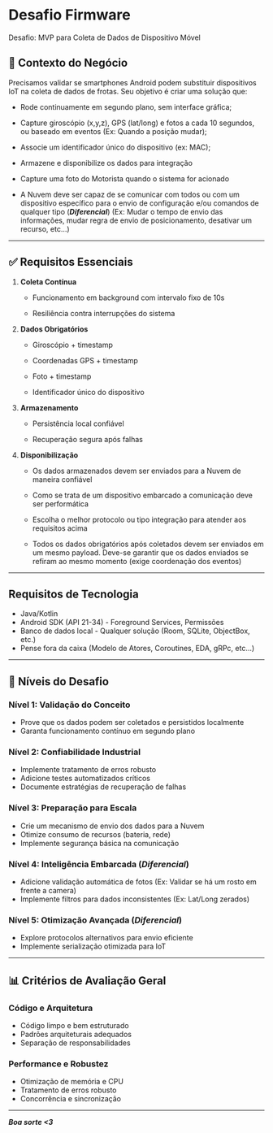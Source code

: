 # Desafio Firmware

Desafio: MVP para Coleta de Dados de Dispositivo Móvel

## 📌 Contexto do Negócio

Precisamos validar se smartphones Android podem substituir dispositivos IoT na coleta de dados de frotas. Seu objetivo é criar uma solução que:

* Rode continuamente em segundo plano, sem interface gráfica;

* Capture giroscópio (x,y,z), GPS (lat/long) e fotos a cada 10 segundos, ou baseado em eventos (Ex: Quando a posição mudar);

* Associe um identificador único do dispositivo (ex: MAC);

* Armazene e disponibilize os dados para integração

* Capture uma foto do Motorista quando o sistema for acionado

* A Nuvem deve ser capaz de se comunicar com todos ou com um dispositivo específico para o envio de configuração e/ou comandos de qualquer tipo (***Diferencial***) (Ex: Mudar o tempo de envio das informações, mudar regra de envio de posicionamento, desativar um recurso, etc...)

---

## ✅ Requisitos Essenciais

1. **Coleta Contínua**

    * Funcionamento em background com intervalo fixo de 10s

    * Resiliência contra interrupções do sistema

2. **Dados Obrigatórios**

    * Giroscópio + timestamp

    * Coordenadas GPS + timestamp

    * Foto + timestamp

    * Identificador único do dispositivo

3. **Armazenamento**

    * Persistência local confiável

    * Recuperação segura após falhas

4. **Disponibilização**

    * Os dados armazenados devem ser enviados para a Nuvem de maneira confiável

    * Como se trata de um dispositivo embarcado a comunicação deve ser performática

    * Escolha o melhor protocolo ou tipo integração para atender aos requisitos acima

    * Todos os dados obrigatórios após coletados devem ser enviados em um mesmo payload. 
      Deve-se garantir que os dados enviados se refiram ao mesmo momento (exige coordenação dos eventos)

--- 

## Requisitos de Tecnologia 

* Java/Kotlin
* Android SDK (API 21-34) - Foreground Services, Permissões
* Banco de dados local - Qualquer solução (Room, SQLite, ObjectBox, etc.)
* Pense fora da caixa (Modelo de Atores, Coroutines, EDA, gRPc, etc...)

---

## 🎯 **Níveis do Desafio**

### Nível 1: Validação do Conceito
- Prove que os dados podem ser coletados e persistidos localmente
- Garanta funcionamento contínuo em segundo plano

### Nível 2: Confiabilidade Industrial
- Implemente tratamento de erros robusto
- Adicione testes automatizados críticos
- Documente estratégias de recuperação de falhas

### Nível 3: Preparação para Escala
- Crie um mecanismo de envio dos dados para a Nuvem
- Otimize consumo de recursos (bateria, rede)
- Implemente segurança básica na comunicação

### Nível 4: Inteligência Embarcada (***Diferencial***)
- Adicione validação automática de fotos (Ex: Validar se há um rosto em frente a camera)
- Implemente filtros para dados inconsistentes (Ex: Lat/Long zerados)

### Nível 5: Otimização Avançada (***Diferencial***)
- Explore protocolos alternativos para envio eficiente
- Implemente serialização otimizada para IoT

---

## 📊 **Critérios de Avaliação Geral**

### **Código e Arquitetura**
- Código limpo e bem estruturado
- Padrões arquiteturais adequados
- Separação de responsabilidades

### **Performance e Robustez**
- Otimização de memória e CPU
- Tratamento de erros robusto
- Concorrência e sincronização

---

***Boa sorte <3***